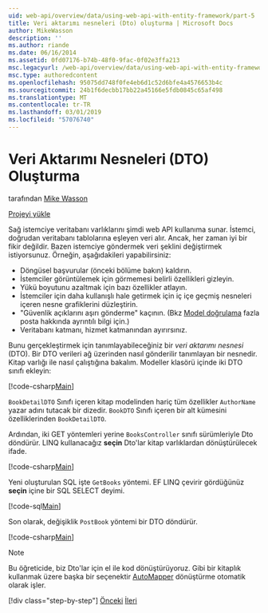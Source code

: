 ```yaml
---
uid: web-api/overview/data/using-web-api-with-entity-framework/part-5
title: Veri aktarımı nesneleri (Dto) oluşturma | Microsoft Docs
author: MikeWasson
description: ''
ms.author: riande
ms.date: 06/16/2014
ms.assetid: 0fd07176-b74b-48f0-9fac-0f02e3ffa213
msc.legacyurl: /web-api/overview/data/using-web-api-with-entity-framework/part-5
msc.type: authoredcontent
ms.openlocfilehash: 95075dd748f0fe4eb6d1c52d6bfe4a4576653b4c
ms.sourcegitcommit: 24b1f6decbb17bb22a45166e5fdb0845c65af498
ms.translationtype: MT
ms.contentlocale: tr-TR
ms.lasthandoff: 03/01/2019
ms.locfileid: "57076740"
---
```

<a name="create-data-transfer-objects-dtos"></a>Veri Aktarımı Nesneleri (DTO) Oluşturma
====================
tarafından [Mike Wasson](https://github.com/MikeWasson)

[Projeyi yükle](https://github.com/MikeWasson/BookService)

Sağ istemciye veritabanı varlıklarını şimdi web API kullanıma sunar. İstemci, doğrudan veritabanı tablolarına eşleyen veri alır. Ancak, her zaman iyi bir fikir değildir. Bazen istemciye göndermek veri şeklini değiştirmek istiyorsunuz. Örneğin, aşağıdakileri yapabilirsiniz:

- Döngüsel başvurular (önceki bölüme bakın) kaldırın.
- İstemciler görüntülemek için görmemesi belirli özellikleri gizleyin.
- Yükü boyutunu azaltmak için bazı özellikler atlayın.
- İstemciler için daha kullanışlı hale getirmek için iç içe geçmiş nesneleri içeren nesne grafiklerini düzleştirin.
- "Güvenlik açıklarını aşırı gönderme" kaçının. (Bkz [Model doğrulama](../../formats-and-model-binding/model-validation-in-aspnet-web-api.md) fazla posta hakkında ayrıntılı bilgi için.)
- Veritabanı katmanı, hizmet katmanından ayırırsınız.

Bunu gerçekleştirmek için tanımlayabileceğiniz bir *veri aktarımı nesnesi* (DTO). Bir DTO verileri ağ üzerinden nasıl gönderilir tanımlayan bir nesnedir. Kitap varlığı ile nasıl çalıştığına bakalım. Modeller klasörü içinde iki DTO sınıfı ekleyin:

[!code-csharp[Main](part-5/samples/sample1.cs)]

`BookDetailDTO` Sınıfı içeren kitap modelinden hariç tüm özellikler `AuthorName` yazar adını tutacak bir dizedir. `BookDTO` Sınıfı içeren bir alt kümesini özelliklerinden `BookDetailDTO`.

Ardından, iki GET yöntemleri yerine `BooksController` sınıfı sürümleriyle Dto döndürür. LINQ kullanacağız **seçin** Dto'lar kitap varlıklardan dönüştürülecek ifade.

[!code-csharp[Main](part-5/samples/sample2.cs)]

Yeni oluşturulan SQL işte `GetBooks` yöntemi. EF LINQ çevirir gördüğünüz **seçin** içine bir SQL SELECT deyimi.

[!code-sql[Main](part-5/samples/sample3.sql)]

Son olarak, değişiklik `PostBook` yöntemi bir DTO döndürür.

[!code-csharp[Main](part-5/samples/sample4.cs)]

> [!NOTE]
> Bu öğreticide, biz Dto'lar için el ile kod dönüştürüyoruz. Gibi bir kitaplık kullanmak üzere başka bir seçenektir [AutoMapper](http://automapper.org/) dönüştürme otomatik olarak işler.
> 
> [!div class="step-by-step"]
> [Önceki](part-4.md)
> [İleri](part-6.md)
